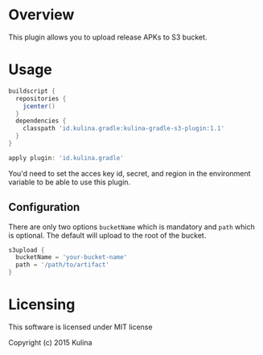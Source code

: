 # Overview

This plugin allows you to upload release APKs to S3 bucket. 

# Usage

```groovy
buildscript {
  repositories {
    jcenter()
  }
  dependencies {
    classpath 'id.kulina.gradle:kulina-gradle-s3-plugin:1.1'
  }
}

apply plugin: 'id.kulina.gradle'

```

You'd need to set the acces key id, secret, and region in the environment variable to be able to use this plugin.

## Configuration

There are only two options `bucketName` which is mandatory and `path` which is optional. The default will upload to
the root of the bucket.


```groovy
s3upload {
  bucketName = 'your-bucket-name'
  path = '/path/to/artifact'
}

```

# Licensing

This software is licensed under MIT license


Copyright (c) 2015 Kulina
